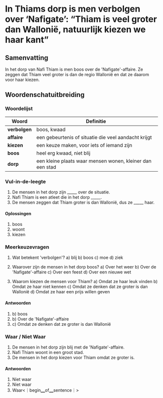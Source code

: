 # In Thiams dorp is men verbolgen over ‘Nafigate’: “Thiam is veel groter dan Wallonië, natuurlijk kiezen we haar kant”

## Samenvatting
In het dorp van Nafi Thiam is men boos over de 'Nafigate'-affaire. Ze zeggen dat Thiam veel groter is dan de regio Wallonië en dat ze daarom voor haar kiezen.

## Woordenschatuitbreiding

### Woordelijst

| Woord | Definitie |
|-------|-----------|
| **verbolgen** | boos, kwaad |
| **affaire** | een gebeurtenis of situatie die veel aandacht krijgt |
| **kiezen** | een keuze maken, voor iets of iemand zijn |
| **boos** | heel erg kwaad, niet blij |
| **dorp** | een kleine plaats waar mensen wonen, kleiner dan een stad |

### Vul-in-de-leegte

1. De mensen in het dorp zijn _____ over de situatie.
2. Nafi Thiam is een atleet die in het dorp _____.
3. De mensen zeggen dat Thiam groter is dan Wallonië, dus ze _____ haar.

#### Oplossingen
1. boos
2. woont
3. kiezen

### Meerkeuzevragen

1. Wat betekent 'verbolgen'?
   a) blij b) boos c) moe d) ziek

2. Waarover zijn de mensen in het dorp boos?
   a) Over het weer b) Over de 'Nafigate'-affaire c) Over een feest d) Over een nieuwe wet

3. Waarom kiezen de mensen voor Thiam?
   a) Omdat ze haar leuk vinden b) Omdat ze haar niet kennen c) Omdat ze denken dat ze groter is dan Wallonië d) Omdat ze haar een prijs willen geven

#### Antwoorden
1. b) boos
2. b) Over de 'Nafigate'-affaire
3. c) Omdat ze denken dat ze groter is dan Wallonië

### Waar / Niet Waar

1. De mensen in het dorp zijn blij met de 'Nafigate'-affaire.
2. Nafi Thiam woont in een groot stad.
3. De mensen in het dorp kiezen voor Thiam omdat ze groter is.

#### Antwoorden
1. Niet waar
2. Niet waar
3. Waar<｜begin▁of▁sentence｜>